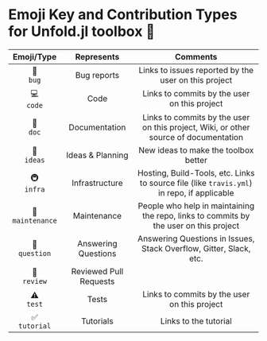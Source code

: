 # Emoji Key and Contribution Types  for Unfold.jl toolbox 🔐

Emoji/Type | Represents | Comments |
:---: | :---: | :---: |
🐛 <br /> `bug` | Bug reports | Links to issues reported by the user on this project |
💻 <br /> `code` | Code | Links to commits by the user on this project |
📖 <br /> `doc` | Documentation | Links to commits by the user on this project, Wiki, or other source of documentation |
🤔 <br /> `ideas` | Ideas & Planning | New ideas to make the toolbox better |
🚇 <br /> `infra` | Infrastructure | Hosting, Build-Tools, etc. Links to source file (like `travis.yml`) in repo, if applicable |
🚧 <br /> `maintenance` | Maintenance | People who help in maintaining the repo, links to commits by the user on this project|
💬 <br /> `question` | Answering Questions | Answering Questions in Issues, Stack Overflow, Gitter, Slack, etc.|
👀 <br /> `review` | Reviewed Pull Requests |   |
⚠️ <br /> `test` | Tests | Links to commits by the user on this project|
✅ <br /> `tutorial` | Tutorials | Links to the tutorial|
